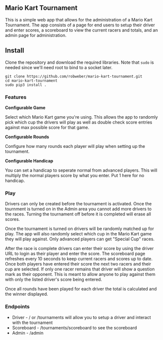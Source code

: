 ## Mario Kart Tournament

This is a simple web app that allows for the administration of a Mario Kart Tournament. The app consists of a page for end users to setup their driver and enter scores, a scoreboard to view the current racers and totals, and an admin page for administration.

## Install

Clone the repository and download the required libraries. Note that `sudo` is needed since we'll need root to bind to a socket later. 
```
git clone https://github.com/robweber/mario-kart-tournament.git
cd mario-kart-tournament
sudo pip3 install .
```

### Features

__Configurable Game__

Select which Mario Kart game you're using. This allows the app to randomly pick which cup the drivers will play as well as double check score entries against max possible score for that game.

__Configurable Rounds__

Configure how many rounds each player will play when setting up the tournament.

__Configurable Handicap__

You can set a handicap to seperate normal from advanced players. This will multiply the normal players score by what you enter. Put 1 here for no handicap.

### Play

Drivers can only be created before the tournament is activated. Once the tournment is turned on in the Admin area you cannot add more drivers to the races. Turning the tournament off before it is completed will erase all scores.

Once the tournament is turned on drivers will be randomly matched up for play. The app will also randomly select which cup in the Mario Kart game they will play against. Only advanced players can get "Special Cup" races.

After the race is complete drivers can enter their score by using the driver URL to login as their player and enter the score. The scoreboard page refreshes every 10 seconds to keep current racers and scores up to date. Once both players have entered their score the next two racers and their cup are selected. If only one racer remains that driver will show a question mark as their opponent. This is meant to allow anyone to play against them with only the listed driver's score being entered.

Once all rounds have been played for each driver the total is calculated and the winner displayed.

### Endpoints

* Driver - / or /tournaments will allow you to setup a driver and interact with the tournament
* Scoreboard - /tournaments/scoreboard to see the scoreboard
* Admin - /admin
